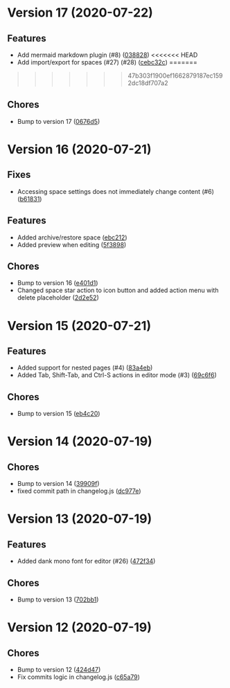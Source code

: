 # Version 17 (2020-07-22)

## Features
*  Add mermaid markdown plugin (#8) ([038828](https://github.com/34fame/conflux/commit/03882862a14f847bc5e40abf2daa9d4604ff2eff))
<<<<<<< HEAD
*  Add import/export for spaces (#27) (#28) ([cebc32c](https://github.com/34fame/conflux/commit/cebc32c5fced3f9634a16a681be82f500f635496))
=======
>>>>>>> 47b303f1900ef1662879187ec1592dc18df707a2

## Chores
*  Bump to version 17 ([0676d5](https://github.com/34fame/conflux/commit/0676d5c77f386cd03c9653e900758d1a58876f9b))

# Version 16 (2020-07-21)

## Fixes
*  Accessing space settings does not immediately change content (#6) ([b61831](https://github.com/34fame/conflux/commit/b61831e5013b540a7e6b41831bb3021c60159bed))

## Features
*  Added archive/restore space ([ebc212](https://github.com/34fame/conflux/commit/ebc2122c24c038463ed6104f6508c427522a5a31))
*  Added preview when editing ([5f3898](https://github.com/34fame/conflux/commit/5f3898986ebe298597f428b41e55dac9eeee3ce9))

## Chores
*  Bump to version 16 ([e401d1](https://github.com/34fame/conflux/commit/e401d10663788e282e0cfd6fd5d4a302104ddb9b))
*  Changed space star action to icon button and added action menu with delete placeholder ([2d2e52](https://github.com/34fame/conflux/commit/2d2e5204b30ae88a437cded16a64f234f7496784))

# Version 15 (2020-07-21)

## Features
*  Added support for nested pages (#4) ([83a4eb](https://github.com/34fame/conflux/commit/83a4ebe0c65397097b46be14470ecf3a1d56b2ee))
*  Added Tab, Shift-Tab, and Ctrl-S actions in editor mode (#3) ([69c6f6](https://github.com/34fame/conflux/commit/69c6f6788afe8052e22fe161f2302850d3e83deb))

## Chores
*  Bump to version 15 ([eb4c20](https://github.com/34fame/conflux/commit/eb4c20a08dc4f3d202d9509e26f542e31e6fa0d8))

# Version 14 (2020-07-19)

## Chores
*  Bump to version 14 ([39909f](https://github.com/34fame/conflux/commit/39909fdf54e9732ef603cb2141d23b57e52978e6))
*  fixed commit path in changelog.js ([dc977e](https://github.com/34fame/conflux/commit/dc977e8dc528452696595025c1ba4491e266843e))

# Version 13 (2020-07-19)

## Features
*  Added dank mono font for editor (#26) ([472f34](https://github.com/34fame/conflux/472f341cfcaeacab40d53b732ffca99ac3e72480))

## Chores
*  Bump to version 13 ([702bb1](https://github.com/34fame/conflux/702bb13fe6082159c1cbf97c9b5121b345d97ff8))

# Version 12 (2020-07-19)

## Chores
*  Bump to version 12 ([424d47](https://github.com/34fame/conflux/424d4757c410414f8b7b3423ea390b15b788ea8f))
*  Fix commits logic in changelog.js ([c65a79](https://github.com/34fame/conflux/c65a7974ee2da0611005982a489f5fc0c3053be9))

